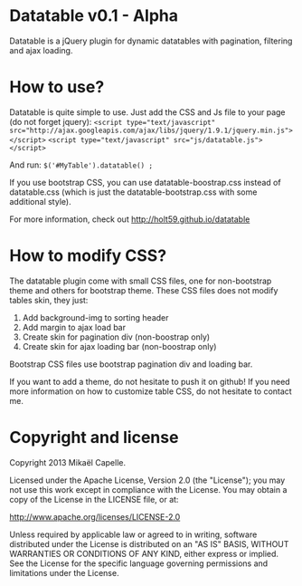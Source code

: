 Datatable v0.1 - Alpha
=========

Datatable is a jQuery plugin for dynamic datatables with pagination, filtering and ajax loading.

How to use?
===========

Datatable is quite simple to use. Just add the CSS and Js file to your page (do not forget jquery):
`<script type="text/javascript" src="http://ajax.googleapis.com/ajax/libs/jquery/1.9.1/jquery.min.js"></script>` 
`<script type="text/javascript" src="js/datatable.js"></script>`

And run:
`$('#MyTable').datatable() ;`

If you use bootstrap CSS, you can use datatable-boostrap.css instead of datatable.css (which is just the datatable-bootstrap.css with some additional style).

For more information, check out http://holt59.github.io/datatable

How to modify CSS?
==================

The datatable plugin come with small CSS files, one for non-bootstrap theme and others for bootstrap theme. These CSS files does not modify tables skin, they just:

1. Add background-img to sorting header
2. Add margin to ajax load bar
3. Create skin for pagination div (non-boostrap only)
4. Create skin for ajax loading bar (non-boostrap only)

Bootstrap CSS files use bootstrap pagination div and loading bar.

If you want to add a theme, do not hesitate to push it on github! If you need more information on how to customize table CSS, do not hesitate to contact me.

Copyright and license
=====================

Copyright 2013 Mikaël Capelle.

Licensed under the Apache License, Version 2.0 (the "License"); you may not use this work except in compliance with the License. You may obtain a copy of the License in the LICENSE file, or at:

http://www.apache.org/licenses/LICENSE-2.0

Unless required by applicable law or agreed to in writing, software distributed under the License is distributed on an "AS IS" BASIS, WITHOUT WARRANTIES OR CONDITIONS OF ANY KIND, either express or implied. See the License for the specific language governing permissions and limitations under the License.
